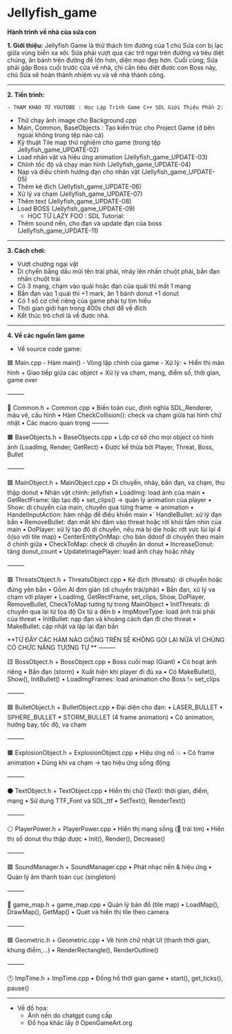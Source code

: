 
# Jellyfish_game

**Hành trình về nhà của sứa con**

**1. Giới thiệu:**
   Jellyfish Game là thử thách tìm đường của 1 chú Sứa con bị lạc giữa vùng biển xa xôi. Sứa phải vượt qua các trở ngại trên đường và tiêu diệt chúng, ăn bánh trên đường để lớn hơn, diện mạo đẹp hơn. Cuối cùng, Sứa phải gặp Boss cuối trước cửa về nhà, chỉ cần tiêu diệt đươc con Boss này, chú Sứa sẽ hoàn thành nhiệm vụ và về nhà thành công.
   _________________
**2. Tiến trình:**

    - THAM KHẢO TỪ YOUTOBE : Học Lập Trình Game C++ SDL Giới Thiệu Phần 2:
  + Thử chạy ảnh image cho Background.cpp
  + Main, Common, BaseObjects : Tạo kiến trúc cho Project Game (ở bên ngoài không trong tệp nào cả)
  + Kỹ thuật Tile map thử nghiệm cho game (trong tệp Jellyfish_game_UPDATE-02)
  + Load nhân vật và hiệu ứng animation (Jellyfish_game_UPDATE-03)
  + Chỉnh tốc độ và chạy màn hình (Jellyfish_game_UPDATE-04)
  + Nạp và điều chỉnh hướng đạn cho nhân vật (Jellyfish_game_UPDATE-05)
  + Thêm kẻ địch (Jellyfish_game_UPDATE-06)
  + Xử lý va chạm (Jellyfish_game_UPDATE-07)
  + Thêm text (Jellyfish_game_UPDATE-08)
  + Load BOSS (Jellyfish_game_UPDATE-09)
    - HỌC TỪ LAZY FOO : SDL Tutorial:
  + Thêm sound nền, cho đạn và update đạn của boss (Jellyfish_game_UPDATE-11)
____________________
**3. Cách chơi:**
  - Vượt chướng ngại vật
  - Di chyển bằng dấu mũi tên trái phải, nhảy lên nhấn chuột phải, bắn đạn nhấn chuột trái
  - Có 3 mạng, chạm vào quái hoặc đạn của quái thì mất 1 mạng
  - Bắn đạn vào 1 quái thì +1 mark, ăn 1 bánh donut +1 donut
  - Có 1 số cơ chế riêng của game phải tự tìm hiểu
  - Thời gian giới hạn trong 400s chơi để về đích
  - Kết thúc trò chơi là về được nhà.
________________
**4. Về các nguồn làm game**
* Về source code game:

🟦 Main.cpp
	- Hàm main()
	- Vòng lặp chính của game
	- Xử lý:
		+ Hiển thị màn hình
	   	+ Giao tiếp giữa các object
   		+ Xử lý va chạm, mạng, điểm số, thời gian, game over

⸻

🔸 Common.h + Common.cpp
	•	Biến toàn cục, định nghĩa SDL_Renderer, màu vẽ, cấu hình
	•	Hàm CheckCollision(): check va chạm giữa hai hình chữ nhật
   	•  Các macro quan trọng
⸻

🟧 BaseObjects.h + BaseObjects.cpp
	•	Lớp cơ sở cho mọi object có hình ảnh (LoadImg, Render, GetRect)
	•	Được kế thừa bởi Player, Threat, Boss, Bullet

⸻

🟩 MainObject.h + MainObject.cpp
   •	Di chuyển, nhảy, bắn đạn, va chạm, thu thập donut
   •    Nhân vật chính: jellyfish 
   •  LoadImg: load ảnh của main
   •  GetRectFrame: lập tạo độ
   •  set_clips() → quản lý animation của player
   •  Show: di chuyển của main, chuyển qua từng frame -> animation
   •  HandelInputAction: hàm nhập để điều khiển main
   •` HandleBullet: xử lý đạn bắn
   •  RemoveBullet: đạn mất khi đâm vào threat hoặc rời khỏi tầm nhìn của main
   •  DoPlayer: xử lý tạo độ di chuyển, nếu mà bị die hoặc rớt vực lùi lại 4 ô(so với tile map)
   •  CenterEntityOnMap: cho bản ddoof di chuyển theo main ở chính giữa
   •  CheckToMap: check di chuyển ăn donut
   •  IncreaseDonut: tăng donut_count
   •  UpdateImagePlayer: load ảnh chạy hoặc nhảy

⸻

🟥 ThreatsObject.h + ThreatsObject.cpp
	•	Kẻ địch (threats): di chuyển hoặc đứng yên bắn
	•	Gồm AI đơn giản (di chuyển trái/phải)
	•	Bắn đạn, xử lý va chạm với player
   •  LoadImg, GetRectFrame, set_clips, Show, DoPlayer, RemoveBullet, CheckToMap tương tự trong MainObject
   •  InitThreats: di chuyển qua lại từ tọa độ Ox từ a đến b
   •  ImpMoveType: load ảnh trái phải của threat
   •  InitBullet: nạp đạn và khoảng cách đạn đi cho threat
   •  MakeBullet: cập nhật và lặp lại đạn bắn

 **TỪ ĐÂY CÁC HÀM NÀO GIỐNG TRÊN SẼ KHÔNG GỌI LẠI NỮA VÌ CHÚNG CÓ CHỨC NĂNG TƯƠNG TỰ **
⸻

🟨 BossObject.h + BossObject.cpp
	•	Boss cuối map (Giant)
	•	Có hoạt ảnh riêng
	•	Bắn đạn (storm)
	•	Xuất hiện khi player đi đủ xa
	•	Có MakeBullet(), Show(), InitBullet()
   •  LoadImgFrames: load animation cho Boss != set_clips
 
⸻

🟦 BulletObject.h + BulletObject.cpp
	•	Đại diện cho đạn:
	•	LASER_BULLET
	•	SPHERE_BULLET
	•	STORM_BULLET (4 frame animation)
	•	Có animation, hướng bay, tốc độ, va chạm

⸻

🟫 ExplosionObject.h + ExplosionObject.cpp
	•	Hiệu ứng nổ 💥
	•	Có frame animation
	•	Dùng khi va chạm → tạo hiệu ứng sống động

⸻

⚫ TextObject.h + TextObject.cpp
	•	Hiển thị chữ (Text): thời gian, điểm, mạng
	•	Sử dụng TTF_Font và SDL_ttf
	•	SetText(), RenderText()

⸻

⚪ PlayerPower.h + PlayerPower.cpp
	•	Hiển thị mạng sống (💛 trái tim)
	•	Hiển thị số donut thu thập được
	•	Init(), Render(), Decrease()

⸻

🟪 SoundManager.h + SoundManager.cpp
	•	Phát nhạc nền & hiệu ứng
	•	Quản lý âm thanh toàn cục (singleton)

⸻

🔷 game_map.h + game_map.cpp
	•	Quản lý bản đồ (tile map)
	•	LoadMap(), DrawMap(), GetMap()
	•	Quét và hiển thị tile theo camera

⸻

🟩 Geometric.h + Geometric.cpp
	•	Vẽ hình chữ nhật UI (thanh thời gian, khung điểm,…)
	•	RenderRectangle(), RenderOutline()

⸻

🕐 ImpTime.h + ImpTime.cpp
	•	Đồng hồ thời gian game
	•	start(), get_ticks(), pause()
______

* Về đồ họa:
  - Ảnh nền do chatgpt cung cấp
  - Đồ họa khác lấy ở OpenGameArt.org
